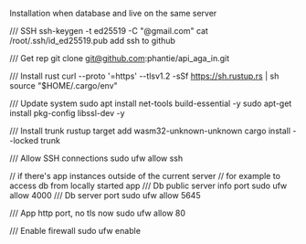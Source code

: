 Installation when database and live on the same server

/// SSH
ssh-keygen -t ed25519 -C "@gmail.com"
cat /root/.ssh/id_ed25519.pub
add ssh to github

/// Get rep
git clone git@github.com:phantie/api_aga_in.git

/// Install rust
curl --proto '=https' --tlsv1.2 -sSf https://sh.rustup.rs | sh
source "$HOME/.cargo/env"

/// Update system
sudo apt install net-tools build-essential -y
sudo apt-get install pkg-config libssl-dev -y

/// Install trunk
rustup target add wasm32-unknown-unknown
cargo install --locked trunk

/// Allow SSH connections
sudo ufw allow ssh

// if there's app instances outside of the current server
// for example to access db from locally started app
/// Db public server info port
sudo ufw allow 4000
/// Db server port
sudo ufw allow 5645

/// App http port, no tls now
sudo ufw allow 80

/// Enable firewall
sudo ufw enable

